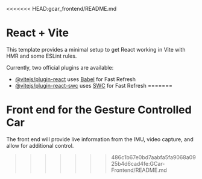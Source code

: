<<<<<<< HEAD:gcar_frontend/README.md
# React + Vite

This template provides a minimal setup to get React working in Vite with HMR and some ESLint rules.

Currently, two official plugins are available:

- [@vitejs/plugin-react](https://github.com/vitejs/vite-plugin-react/blob/main/packages/plugin-react/README.md) uses [Babel](https://babeljs.io/) for Fast Refresh
- [@vitejs/plugin-react-swc](https://github.com/vitejs/vite-plugin-react-swc) uses [SWC](https://swc.rs/) for Fast Refresh
=======
# Front end for the Gesture Controlled Car

The front end will provide live information from the IMU, video capture, and allow for additional control.
>>>>>>> 486c1b67e0bd7aabfa5fa9068a0925b4d6cad4fe:GCar-Frontend/README.md
